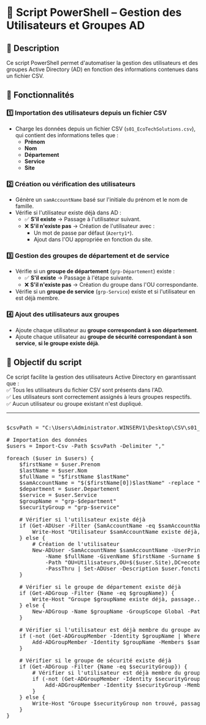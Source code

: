
# 📌 Script PowerShell – Gestion des Utilisateurs et Groupes AD  

## 📝 Description  
Ce script PowerShell permet d'automatiser la gestion des utilisateurs et des groupes Active Directory (AD) en fonction des informations contenues dans un fichier CSV.  

## 🔹 Fonctionnalités  

### 1️⃣ Importation des utilisateurs depuis un fichier CSV  
- Charge les données depuis un fichier CSV (`s01_EcoTechSolutions.csv`), qui contient des informations telles que :  
  - **Prénom**  
  - **Nom**  
  - **Département**  
  - **Service**  
  - **Site**  

### 2️⃣ Création ou vérification des utilisateurs  
- Génère un `samAccountName` basé sur l'initiale du prénom et le nom de famille.  
- Vérifie si l'utilisateur existe déjà dans AD :  
  - ✅ **S'il existe** → Passage à l'utilisateur suivant.  
  - ❌ **S'il n'existe pas** → Création de l'utilisateur avec :  
    - Un mot de passe par défaut (`Azerty1*`).  
    - Ajout dans l'OU appropriée en fonction du site.  

### 3️⃣ Gestion des groupes de département et de service  
- Vérifie si un **groupe de département** (`grp-Département`) existe :  
  - ✅ **S'il existe** → Passage à l'étape suivante.  
  - ❌ **S'il n'existe pas** → Création du groupe dans l'OU correspondante.  
- Vérifie si un **groupe de service** (`grp-Service`) existe et si l'utilisateur en est déjà membre.  

### 4️⃣ Ajout des utilisateurs aux groupes  
- Ajoute chaque utilisateur au **groupe correspondant à son département**.  
- Ajoute chaque utilisateur au **groupe de sécurité correspondant à son service**, **si le groupe existe déjà**.  

## 🎯 Objectif du script  
Ce script facilite la gestion des utilisateurs Active Directory en garantissant que :  
✅ Tous les utilisateurs du fichier CSV sont présents dans l'AD.  
✅ Les utilisateurs sont correctement assignés à leurs groupes respectifs.  
✅ Aucun utilisateur ou groupe existant n'est dupliqué.  

---  
<pre> 
$csvPath = "C:\Users\Administrator.WINSERV1\Desktop\CSV\s01_EcoTechSolutions.csv"

# Importation des données
$users = Import-Csv -Path $csvPath -Delimiter ","

foreach ($user in $users) {
    $firstName = $user.Prenom
    $lastName = $user.Nom
    $fullName = "$firstName $lastName"
    $samAccountName = "$($firstName[0])$lastName" -replace "[^a-zA-Z0-9]", ""
    $department = $user.Departement
    $service = $user.Service
    $groupName = "grp-$department"
    $securityGroup = "grp-$service"
   
    # Vérifier si l'utilisateur existe déjà
    if (Get-ADUser -Filter {SamAccountName -eq $samAccountName}) {
        Write-Host "Utilisateur $samAccountName existe déjà, passage..."
    } else {
        # Création de l'utilisateur
        New-ADUser -SamAccountName $samAccountName -UserPrincipalName "$samAccountName@ecotechsolutions.com" \
            -Name $fullName -GivenName $firstName -Surname $lastName -Department $department \
            -Path "OU=Utilisateurs,OU=$($user.Site),DC=ecotechsolutions,DC=com" -Enabled $true -AccountPassword (ConvertTo-SecureString "Azerty1*" -AsPlainText -Force) \
            -PassThru | Set-ADUser -Description $user.fonction
    }
   
    # Vérifier si le groupe de département existe déjà
    if (Get-ADGroup -Filter {Name -eq $groupName}) {
        Write-Host "Groupe $groupName existe déjà, passage..."
    } else {
        New-ADGroup -Name $groupName -GroupScope Global -Path "OU=Groupes,OU=$($user.Site),DC=ecotechsolutions,DC=com"
    }
   
    # Vérifier si l'utilisateur est déjà membre du groupe avant de l'ajouter
    if (-not (Get-ADGroupMember -Identity $groupName | Where-Object { $_.SamAccountName -eq $samAccountName })) {
        Add-ADGroupMember -Identity $groupName -Members $samAccountName
    }
   
    # Vérifier si le groupe de sécurité existe déjà
    if (Get-ADGroup -Filter {Name -eq $securityGroup}) {
        # Vérifier si l'utilisateur est déjà membre du groupe de sécurité
        if (-not (Get-ADGroupMember -Identity $securityGroup | Where-Object { $_.SamAccountName -eq $samAccountName })) {
            Add-ADGroupMember -Identity $securityGroup -Members $samAccountName
        }
    } else {
        Write-Host "Groupe $securityGroup non trouvé, passage..."
    }
}
</pre> 
